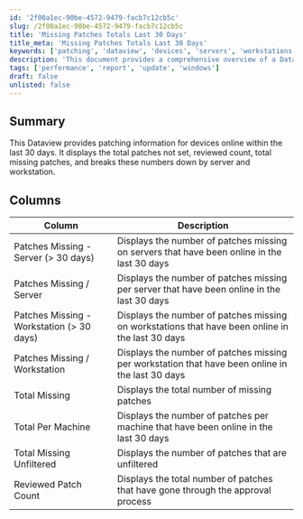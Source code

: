 ```yaml
---
id: '2f00a1ec-90be-4572-9479-facb7c12cb5c'
slug: /2f00a1ec-90be-4572-9479-facb7c12cb5c
title: 'Missing Patches Totals Last 30 Days'
title_meta: 'Missing Patches Totals Last 30 Days'
keywords: ['patching', 'dataview', 'devices', 'servers', 'workstations', 'missing', 'total', 'reviewed']
description: 'This document provides a comprehensive overview of a Dataview designed to present patching information for devices that have been online within the last 30 days. It details the total patches not set, reviewed count, total missing patches, and breaks down these numbers by server and workstation.'
tags: ['performance', 'report', 'update', 'windows']
draft: false
unlisted: false
---
```


## Summary

This Dataview provides patching information for devices online within the last 30 days. It displays the total patches not set, reviewed count, total missing patches, and breaks these numbers down by server and workstation.

## Columns

| Column                             | Description                                                                                           |
|------------------------------------|-------------------------------------------------------------------------------------------------------|
| Patches Missing - Server (> 30 days) | Displays the number of patches missing on servers that have been online in the last 30 days         |
| Patches Missing / Server           | Displays the number of patches missing per server that have been online in the last 30 days         |
| Patches Missing - Workstation (> 30 days) | Displays the number of patches missing on workstations that have been online in the last 30 days   |
| Patches Missing / Workstation      | Displays the number of patches missing per workstation that have been online in the last 30 days    |
| Total Missing                      | Displays the total number of missing patches                                                          |
| Total Per Machine                  | Displays the number of patches per machine that have been online in the last 30 days                 |
| Total Missing Unfiltered           | Displays the number of patches that are unfiltered                                                   |
| Reviewed Patch Count               | Displays the total number of patches that have gone through the approval process                     |

